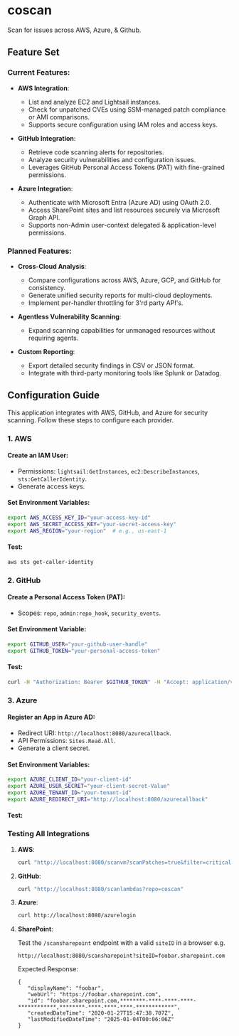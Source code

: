# coscan
Scan for issues across AWS, Azure, & Github.

## Feature Set
### Current Features:
- **AWS Integration**:
  - List and analyze EC2 and Lightsail instances.
  - Check for unpatched CVEs using SSM-managed patch compliance or AMI comparisons.
  - Supports secure configuration using IAM roles and access keys.

- **GitHub Integration**:
  - Retrieve code scanning alerts for repositories.
  - Analyze security vulnerabilities and configuration issues.
  - Leverages GitHub Personal Access Tokens (PAT) with fine-grained permissions.

- **Azure Integration**:
  - Authenticate with Microsoft Entra (Azure AD) using OAuth 2.0.
  - Access SharePoint sites and list resources securely via Microsoft Graph API.
  - Supports non-Admin user-context delegated & application-level permissions.

### Planned Features:
- **Cross-Cloud Analysis**:
  - Compare configurations across AWS, Azure, GCP, and GitHub for consistency.
  - Generate unified security reports for multi-cloud deployments.
  - Implement per-handler throttling for 3'rd party API's.

- **Agentless Vulnerability Scanning**:
  - Expand scanning capabilities for unmanaged resources without requiring agents.

- **Custom Reporting**:
  - Export detailed security findings in CSV or JSON format.
  - Integrate with third-party monitoring tools like Splunk or Datadog.

## Configuration Guide

This application integrates with AWS, GitHub, and Azure for security scanning. Follow these steps to configure each provider.

### 1. AWS
#### Create an IAM User:
- Permissions: `lightsail:GetInstances`, `ec2:DescribeInstances`, `sts:GetCallerIdentity`.
- Generate access keys.

#### Set Environment Variables:
```bash
export AWS_ACCESS_KEY_ID="your-access-key-id"
export AWS_SECRET_ACCESS_KEY="your-secret-access-key"
export AWS_REGION="your-region"  # e.g., us-east-1
```

#### Test:
```bash
aws sts get-caller-identity
```

### 2. GitHub
#### Create a Personal Access Token (PAT):
- Scopes: `repo`, `admin:repo_hook`, `security_events`.

#### Set Environment Variable:
```bash
export GITHUB_USER="your-github-user-handle"
export GITHUB_TOKEN="your-personal-access-token"
```

#### Test:
```bash
curl -H "Authorization: Bearer $GITHUB_TOKEN" -H "Accept: application/vnd.github+json" https://api.github.com/user/$GITHUB_USER
```

### 3. Azure
#### Register an App in Azure AD:
- Redirect URI: `http://localhost:8080/azurecallback`.
- API Permissions: `Sites.Read.All`.
- Generate a client secret.

#### Set Environment Variables:
```bash
export AZURE_CLIENT_ID="your-client-id"
export AZURE_USER_SECRET="your-client-secret-Value"
export AZURE_TENANT_ID="your-tenant-id"
export AZURE_REDIRECT_URI="http://localhost:8080/azurecallback"
```

#### Test:

### Testing All Integrations
1. **AWS**:
   ```bash
   curl "http://localhost:8080/scanvm?scanPatches=true&filter=critical&amiFilter=ubuntu/images/hvm-ssd/ubuntu-*"
   ```
2. **GitHub**:
   ```bash
   curl "http://localhost:8080/scanlambdas?repo=coscan"
   ```
3. **Azure**:
   ```bash
   curl http://localhost:8080/azurelogin
   ```
4. **SharePoint**:

   Test the `/scansharepoint` endpoint with a valid `siteID` in a browser e.g.
   ```
   http://localhost:8080/scansharepoint?siteID=foobar.sharepoint.com
   ```
   Expected Response:
   ```
   {
      "displayName": "foobar",
      "webUrl": "https://foobar.sharepoint.com",
      "id": "foobar.sharepoint.com,********-****-****-****-************,********-****-****-****-************",
      "createdDateTime": "2020-01-27T15:47:38.707Z",
      "lastModifiedDateTime": "2025-01-04T00:06:06Z"
   }
   ```
